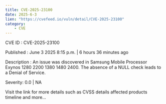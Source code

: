 ```yaml
---
title: CVE-2025-23100
date: 2025-6-3
lien: "https://cvefeed.io/vuln/detail/CVE-2025-23100"
category:
    - CVE
---
```


CVE ID : CVE-2025-23100

Published :  June 3
2025
8:15 p.m. | 6 hours
36 minutes ago

Description : An issue was discovered in Samsung Mobile Processor Exynos 1280
2200
1380
1480
2400. The absence of a NULL check leads to a Denial of Service.

Severity: 0.0 | NA

Visit the link for more details
such as CVSS details
affected products
timeline
and more...
